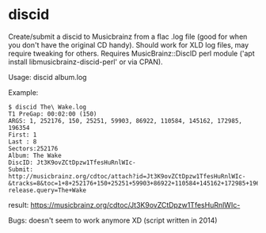 # discid
Create/submit a discid to Musicbrainz from a flac .log file (good for when you don't have the original CD handy).
Should work for XLD log files, may require tweaking for others.
Requires MusicBrainz::DiscID perl module ('apt install libmusicbrainz-discid-perl' or via CPAN).

Usage: discid album.log

Example:
```
$ discid The\ Wake.log 
T1 PreGap: 00:02:00 (150)
ARGS: 1, 252176, 150, 25251, 59903, 86922, 110584, 145162, 172985, 196354
First: 1
Last : 8
Sectors:252176
Album: The Wake
DiscID: Jt3K9ovZCtDpzw1TfesHuRnlWIc-
Submit: 
http://musicbrainz.org/cdtoc/attach?id=Jt3K9ovZCtDpzw1TfesHuRnlWIc-&tracks=8&toc=1+8+252176+150+25251+59903+86922+110584+145162+172985+196354&filter-release.query=The+Wake
```

result: https://musicbrainz.org/cdtoc/Jt3K9ovZCtDpzw1TfesHuRnlWIc-

Bugs: doesn't seem to work anymore XD (script written in 2014)
